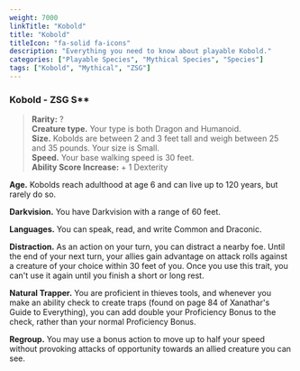 ```yaml
---
weight: 7000
linkTitle: "Kobold"
title: "Kobold"
titleIcon: "fa-solid fa-icons"
description: "Everything you need to know about playable Kobold."
categories: ["Playable Species", "Mythical Species", "Species"]
tags: ["Kobold", "Mythical", "ZSG"]
---
```


### Kobold - ZSG S\*\*

> **Rarity:** ?  
> **Creature type.** Your type is both Dragon and Humanoid.  
> **Size.** Kobolds are between 2 and 3 feet tall and weigh between 25 and 35 pounds. Your size is Small.  
> **Speed.** Your base walking speed is 30 feet.  
> **Ability Score Increase:** \+ 1 Dexterity

**Age.** Kobolds reach adulthood at age 6 and can live up to 120 years, but rarely do so.

**Darkvision.** You have Darkvision with a range of 60 feet.

**Languages.** You can speak, read, and write Common and Draconic.

**Distraction.** As an action on your turn, you can distract a nearby foe. Until the end of your next turn, your allies gain advantage on attack rolls against a creature of your choice within 30 feet of you. Once you use this trait, you can't use it again until you finish a short or long rest.

**Natural Trapper.** You are proficient in thieves tools, and whenever you make an ability check to create traps (found on page 84 of Xanathar's Guide to Everything), you can add double your Proficiency Bonus to the check, rather than your normal Proficiency Bonus.

**Regroup.** You may use a bonus action to move up to half your speed without provoking attacks of opportunity towards an allied creature you can see.
